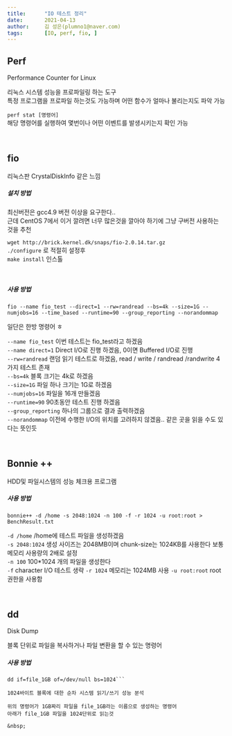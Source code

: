 ```yaml
---
title:      "IO 테스트 정리"
date:       2021-04-13
author:     김 성은(plumno1@naver.com)
tags:       [IO, perf, fio, ]
---
```


## Perf

Performance Counter for Linux  
  
리눅스 시스템 성능을 프로파일링 하는 도구  
특정 프로그램을 프로파일 하는것도 가능하며 어떤 함수가 얼마나 불리는지도 파악 가능  
  
`perf stat [명령어]`  
해당 명령어를 실행하여 몇번이나 어떤 이벤트를 발생시키는지 확인 가능  
  
&nbsp;

## fio
  
리눅스판 CrystalDiskInfo 같은 느낌  

##### 설치 방법

최신버전은 gcc4.9 버전 이상을 요구한다..  
근데 CentOS 7에서 이거 깔려면 너무 많은것을 깔아야 하기에 그냥 구버전 사용하는 것을 추천  

`wget http://brick.kernel.dk/snaps/fio-2.0.14.tar.gz`  
`./configure` 로 적절히 설정후  
`make install` 인스톨  
  
&nbsp;

##### 사용 방법

`fio --name fio_test --direct=1 --rw=randread --bs=4k --size=1G --numjobs=16 --time_based --runtime=90 --group_reporting --norandommap`  
  
일단은 한방 명령어 ㅎ  
  
`--name fio_test` 이번 테스트는 fio_test라고 하겠음  
`--name direct=1` Direct I/O로 진행 하겠음, 0이면 Buffered I/O로 진행  
`--rw=randread` 랜덤 읽기 테스트로 하겠음, read / write / randread /randwrite 4가지 테스트 존재  
`--bs=4k` 블록 크기는 4k로 하겠음  
`--size=1G` 파일 하나 크기는 1G로 하겠음  
`--numjobs=16` 파일을 16개 만들겠음  
`--runtime=90` 90초동안 테스트 진행 하겠음  
`--group_reporting` 하나의 그룹으로 결과 출력하겠음  
`--norandommap` 이전에 수행한 I/O의 위치를 고려하지 않겠음.. 같은 곳을 읽을 수도 있다는 뜻인듯  

&nbsp;

## Bonnie ++

HDD및 파일시스템의 성능 체크용 프로그램

##### 사용 방법

`bonnie++ -d /home -s 2048:1024 -n 100 -f -r 1024 -u root:root > BenchResult.txt`  
  
`-d /home` /home에 테스트 파일을 생성하겠음  
`-s 2048:1024` 생성 사이즈는 2048MB이며 chunk-size는 1024KB를 사용한다 보통 메모리 사용량의 2배로 설정  
`-n 100` 100*1024 개의 파일을 생성한다  
`-f` character I/O 테스트 생략
`-r 1024` 메모리는 1024MB 사용
`-u root:root` root권한을 사용함

&nbsp;

## dd

Disk Dump  

블록 단위로 파일을 복사하거나 파일 변환을 할 수 있는 명령어  

##### 사용 방법

```dd if=/dev/zero bs=1024 count=1000000 of=file_1GB
dd if=file_1GB of=/dev/null bs=1024```

1024바이트 블록에 대한 순차 시스템 읽기/쓰기 성능 분석  
  
위의 명령어가 1GB짜리 파일을 file_1GB라는 이름으로 생성하는 명령어  
아래가 file_1GB 파일을 1024단위로 읽는것

&nbsp;

